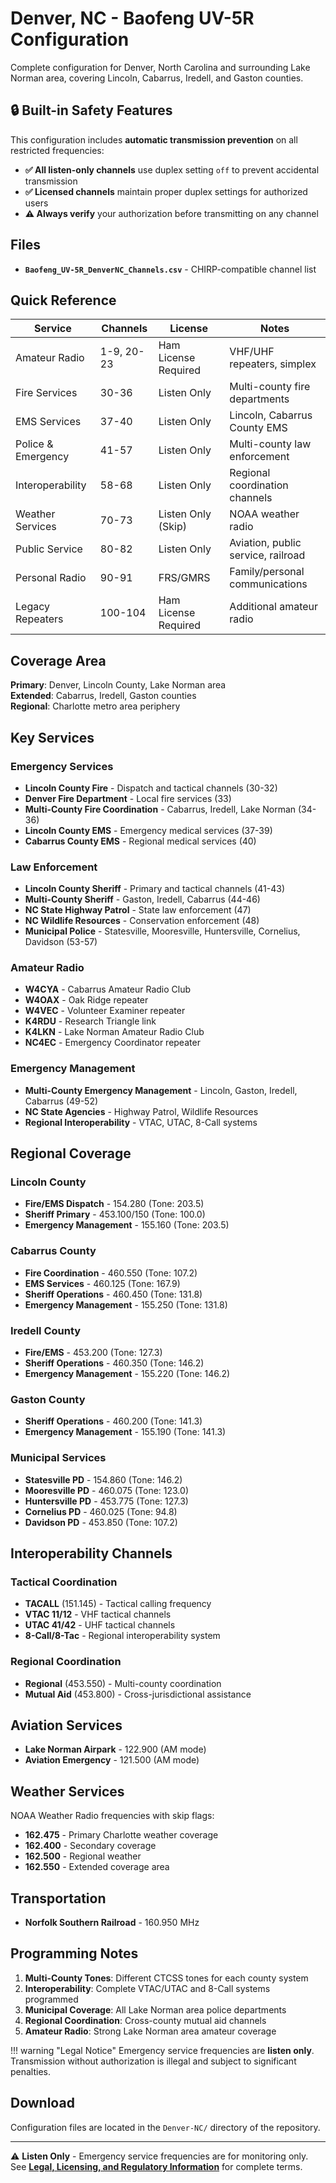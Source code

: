 # Denver, NC - Baofeng UV-5R Configuration

Complete configuration for Denver, North Carolina and surrounding Lake Norman
area, covering Lincoln, Cabarrus, Iredell, and Gaston counties.

## 🔒 Built-in Safety Features

This configuration includes **automatic transmission prevention** on all
restricted frequencies:

- **✅ All listen-only channels** use duplex setting `off` to prevent accidental
  transmission
- **✅ Licensed channels** maintain proper duplex settings for authorized users
- **⚠️ Always verify** your authorization before transmitting on any channel

## Files

- **`Baofeng_UV-5R_DenverNC_Channels.csv`** - CHIRP-compatible channel list

## Quick Reference

| Service            | Channels   | License              | Notes                              |
| ------------------ | ---------- | -------------------- | ---------------------------------- |
| Amateur Radio      | 1-9, 20-23 | Ham License Required | VHF/UHF repeaters, simplex         |
| Fire Services      | 30-36      | Listen Only          | Multi-county fire departments      |
| EMS Services       | 37-40      | Listen Only          | Lincoln, Cabarrus County EMS       |
| Police & Emergency | 41-57      | Listen Only          | Multi-county law enforcement       |
| Interoperability   | 58-68      | Listen Only          | Regional coordination channels     |
| Weather Services   | 70-73      | Listen Only (Skip)   | NOAA weather radio                 |
| Public Service     | 80-82      | Listen Only          | Aviation, public service, railroad |
| Personal Radio     | 90-91      | FRS/GMRS             | Family/personal communications     |
| Legacy Repeaters   | 100-104    | Ham License Required | Additional amateur radio           |

## Coverage Area

**Primary**: Denver, Lincoln County, Lake Norman area\
**Extended**: Cabarrus, Iredell, Gaston counties\
**Regional**: Charlotte metro area periphery

## Key Services

### Emergency Services

- **Lincoln County Fire** - Dispatch and tactical channels (30-32)
- **Denver Fire Department** - Local fire services (33)
- **Multi-County Fire Coordination** - Cabarrus, Iredell, Lake Norman (34-36)
- **Lincoln County EMS** - Emergency medical services (37-39)
- **Cabarrus County EMS** - Regional medical services (40)

### Law Enforcement

- **Lincoln County Sheriff** - Primary and tactical channels (41-43)
- **Multi-County Sheriff** - Gaston, Iredell, Cabarrus (44-46)
- **NC State Highway Patrol** - State law enforcement (47)
- **NC Wildlife Resources** - Conservation enforcement (48)
- **Municipal Police** - Statesville, Mooresville, Huntersville, Cornelius,
  Davidson (53-57)

### Amateur Radio

- **W4CYA** - Cabarrus Amateur Radio Club
- **W4OAX** - Oak Ridge repeater
- **W4VEC** - Volunteer Examiner repeater
- **K4RDU** - Research Triangle link
- **K4LKN** - Lake Norman Amateur Radio Club
- **NC4EC** - Emergency Coordinator repeater

### Emergency Management

- **Multi-County Emergency Management** - Lincoln, Gaston, Iredell, Cabarrus
  (49-52)
- **NC State Agencies** - Highway Patrol, Wildlife Resources
- **Regional Interoperability** - VTAC, UTAC, 8-Call systems

## Regional Coverage

### Lincoln County

- **Fire/EMS Dispatch** - 154.280 (Tone: 203.5)
- **Sheriff Primary** - 453.100/150 (Tone: 100.0)
- **Emergency Management** - 155.160 (Tone: 203.5)

### Cabarrus County

- **Fire Coordination** - 460.550 (Tone: 107.2)
- **EMS Services** - 460.125 (Tone: 167.9)
- **Sheriff Operations** - 460.450 (Tone: 131.8)
- **Emergency Management** - 155.250 (Tone: 131.8)

### Iredell County

- **Fire/EMS** - 453.200 (Tone: 127.3)
- **Sheriff Operations** - 460.350 (Tone: 146.2)
- **Emergency Management** - 155.220 (Tone: 146.2)

### Gaston County

- **Sheriff Operations** - 460.200 (Tone: 141.3)
- **Emergency Management** - 155.190 (Tone: 141.3)

### Municipal Services

- **Statesville PD** - 154.860 (Tone: 146.2)
- **Mooresville PD** - 460.075 (Tone: 123.0)
- **Huntersville PD** - 453.775 (Tone: 127.3)
- **Cornelius PD** - 460.025 (Tone: 94.8)
- **Davidson PD** - 453.850 (Tone: 107.2)

## Interoperability Channels

### Tactical Coordination

- **TACALL** (151.145) - Tactical calling frequency
- **VTAC 11/12** - VHF tactical channels
- **UTAC 41/42** - UHF tactical channels
- **8-Call/8-Tac** - Regional interoperability system

### Regional Coordination

- **Regional** (453.550) - Multi-county coordination
- **Mutual Aid** (453.800) - Cross-jurisdictional assistance

## Aviation Services

- **Lake Norman Airpark** - 122.900 (AM mode)
- **Aviation Emergency** - 121.500 (AM mode)

## Weather Services

NOAA Weather Radio frequencies with skip flags:

- **162.475** - Primary Charlotte weather coverage
- **162.400** - Secondary coverage
- **162.500** - Regional weather
- **162.550** - Extended coverage area

## Transportation

- **Norfolk Southern Railroad** - 160.950 MHz

## Programming Notes

1. **Multi-County Tones**: Different CTCSS tones for each county system
2. **Interoperability**: Complete VTAC/UTAC and 8-Call systems programmed
3. **Municipal Coverage**: All Lake Norman area police departments
4. **Regional Coordination**: Cross-county mutual aid channels
5. **Amateur Radio**: Strong Lake Norman area amateur coverage

!!! warning "Legal Notice" Emergency service frequencies are **listen only**.
Transmission without authorization is illegal and subject to significant
penalties.

## Download

Configuration files are located in the `Denver-NC/` directory of the repository.

---

⚠️ **Listen Only** - Emergency service frequencies are for monitoring only. See
**[Legal, Licensing, and Regulatory Information](../../../../../../docs/legal/index.md)**
for complete terms.
